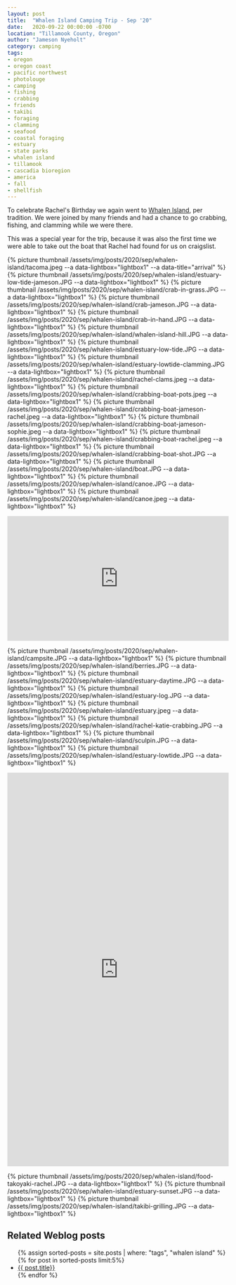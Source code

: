 ```yaml
---
layout: post
title:  "Whalen Island Camping Trip - Sep '20"
date:   2020-09-22 00:00:00 -0700
location: "Tillamook County, Oregon"
author: "Jameson Nyeholt"
category: camping
tags:
- oregon
- oregon coast
- pacific northwest
- photolouge
- camping
- fishing
- crabbing
- friends
- takibi
- foraging
- clamming
- seafood
- coastal foraging
- estuary
- state parks
- whalen island
- tillamook
- cascadia bioregion
- america
- fall
- shellfish
---
```


To celebrate Rachel's Birthday we again went to [Whalen Island](/wiki/cascadia/camping/whalen-island), per tradition.  We were joined by many friends and had a chance to go crabbing, fishing, and clamming while we were there.

This was a special year for the trip, because it was also the first time we were able to take out the boat that Rachel had found for us on craigslist.

{% picture thumbnail /assets/img/posts/2020/sep/whalen-island/tacoma.jpeg --a data-lightbox="lightbox1" --a data-title="arrival" %}
{% picture thumbnail /assets/img/posts/2020/sep/whalen-island/estuary-low-tide-jameson.JPG --a data-lightbox="lightbox1" %}
{% picture thumbnail /assets/img/posts/2020/sep/whalen-island/crab-in-grass.JPG --a data-lightbox="lightbox1" %}
{% picture thumbnail /assets/img/posts/2020/sep/whalen-island/crab-jameson.JPG --a data-lightbox="lightbox1" %}
{% picture thumbnail /assets/img/posts/2020/sep/whalen-island/crab-in-hand.JPG --a data-lightbox="lightbox1" %}
{% picture thumbnail /assets/img/posts/2020/sep/whalen-island/whalen-island-hill.JPG --a data-lightbox="lightbox1" %}
{% picture thumbnail /assets/img/posts/2020/sep/whalen-island/estuary-low-tide.JPG --a data-lightbox="lightbox1" %}
{% picture thumbnail /assets/img/posts/2020/sep/whalen-island/estuary-lowtide-clamming.JPG --a data-lightbox="lightbox1" %}
{% picture thumbnail /assets/img/posts/2020/sep/whalen-island/rachel-clams.jpeg --a data-lightbox="lightbox1" %}
{% picture thumbnail /assets/img/posts/2020/sep/whalen-island/crabbing-boat-pots.jpeg --a data-lightbox="lightbox1" %}
{% picture thumbnail /assets/img/posts/2020/sep/whalen-island/crabbing-boat-jameson-rachel.jpeg --a data-lightbox="lightbox1" %}
{% picture thumbnail /assets/img/posts/2020/sep/whalen-island/crabbing-boat-jameson-sophie.jpeg --a data-lightbox="lightbox1" %}
{% picture thumbnail /assets/img/posts/2020/sep/whalen-island/crabbing-boat-rachel.jpeg --a data-lightbox="lightbox1" %}
{% picture thumbnail /assets/img/posts/2020/sep/whalen-island/crabbing-boat-shot.JPG --a data-lightbox="lightbox1" %}
{% picture thumbnail /assets/img/posts/2020/sep/whalen-island/boat.JPG --a data-lightbox="lightbox1" %}
{% picture thumbnail /assets/img/posts/2020/sep/whalen-island/canoe.JPG --a data-lightbox="lightbox1" %}
{% picture thumbnail /assets/img/posts/2020/sep/whalen-island/canoe.jpeg --a data-lightbox="lightbox1" %}

<div style="padding:56.25% 0 0 0;position:relative;"><iframe src="https://player.vimeo.com/video/655576379?h=c91b5d119c&amp;badge=0&amp;autopause=0&amp;player_id=0&amp;app_id=58479" frameborder="0" allow="autoplay; fullscreen; picture-in-picture" allowfullscreen style="position:absolute;top:0;left:0;width:100%;height:100%;" title="Canoe in the distance - Whalen Island"></iframe></div><script src="https://player.vimeo.com/api/player.js"></script>

{% picture thumbnail /assets/img/posts/2020/sep/whalen-island/campsite.JPG --a data-lightbox="lightbox1" %}
{% picture thumbnail /assets/img/posts/2020/sep/whalen-island/berries.JPG --a data-lightbox="lightbox1" %}
{% picture thumbnail /assets/img/posts/2020/sep/whalen-island/estuary-daytime.JPG --a data-lightbox="lightbox1" %}
{% picture thumbnail /assets/img/posts/2020/sep/whalen-island/estuary-log.JPG --a data-lightbox="lightbox1" %}
{% picture thumbnail /assets/img/posts/2020/sep/whalen-island/estuary.jpeg --a data-lightbox="lightbox1" %}
{% picture thumbnail /assets/img/posts/2020/sep/whalen-island/rachel-katie-crabbing.JPG --a data-lightbox="lightbox1" %}
{% picture thumbnail /assets/img/posts/2020/sep/whalen-island/sculpin.JPG --a data-lightbox="lightbox1" %}
{% picture thumbnail /assets/img/posts/2020/sep/whalen-island/estuary-lowtide.JPG --a data-lightbox="lightbox1" %}

<div style="padding:177.78% 0 0 0;position:relative;"><iframe src="https://player.vimeo.com/video/655576269?h=f4c5e962b6&amp;badge=0&amp;autopause=0&amp;player_id=0&amp;app_id=58479" frameborder="0" allow="autoplay; fullscreen; picture-in-picture" allowfullscreen style="position:absolute;top:0;left:0;width:100%;height:100%;" title="Takoyaki"></iframe></div><script src="https://player.vimeo.com/api/player.js"></script>

{% picture thumbnail /assets/img/posts/2020/sep/whalen-island/food-takoyaki-rachel.JPG --a data-lightbox="lightbox1" %}
{% picture thumbnail /assets/img/posts/2020/sep/whalen-island/estuary-sunset.JPG --a data-lightbox="lightbox1" %}
{% picture thumbnail /assets/img/posts/2020/sep/whalen-island/takibi-grilling.JPG --a data-lightbox="lightbox1" %}

## Related Weblog posts

<ul>
{% assign sorted-posts = site.posts | where: "tags", "whalen island" 
    %}
    {% for post in sorted-posts limit:5%}
        <li>
        <a href="{{ post.url | prepend: site.baseurl }}">{{ post.title}}</a>
        </li>
    {% endfor %}
</ul>